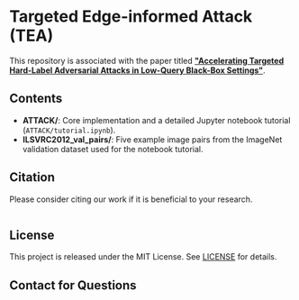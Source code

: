 # Targeted Edge-informed Attack (TEA)

This repository is associated with the paper titled **["Accelerating Targeted Hard-Label Adversarial Attacks in Low-Query Black-Box Settings"](https://arxiv.org/)**.

## Contents

* **ATTACK/**: Core implementation and a detailed Jupyter notebook tutorial (`ATTACK/tutorial.ipynb`).
* **ILSVRC2012\_val\_pairs/**: Five example image pairs from the ImageNet validation dataset used for the notebook tutorial.

## Citation

Please consider citing our work if it is beneficial to your research. 

```bibtex

```

## License

This project is released under the MIT License. See [LICENSE](LICENSE) for details.

## Contact for Questions

